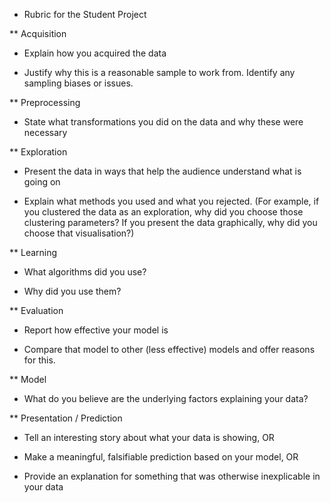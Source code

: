 * Rubric for the Student Project

** Acquisition

- Explain how you acquired the data

- Justify why this is a reasonable sample to work from. Identify
  any sampling biases or issues.

** Preprocessing

- State what transformations you did on the data and why these were necessary


** Exploration

- Present the data in ways that help the audience understand what is going on

- Explain what methods you used and what you rejected. (For example,
  if you clustered the data as an exploration, why did you choose
  those clustering parameters? If you present the data graphically,
  why did you choose that visualisation?)

** Learning 

- What algorithms did you use? 

- Why did you use them?

** Evaluation

- Report how effective your model is

- Compare that model to other (less effective) models and offer
  reasons for this.


** Model

- What do you believe are the underlying factors explaining your data?


** Presentation / Prediction

- Tell an interesting story about what your data is showing, OR

- Make a meaningful, falsifiable prediction based on your model, OR

- Provide an explanation for something that was otherwise inexplicable
  in your data
